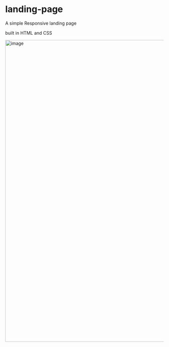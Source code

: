 # landing-page

A simple Responsive landing page

built in HTML and CSS


 
 
 
 
 <img width="960" alt="image" src="https://user-images.githubusercontent.com/84653396/184547761-542a99e8-38f7-435d-b44f-639ee32c2388.png">
